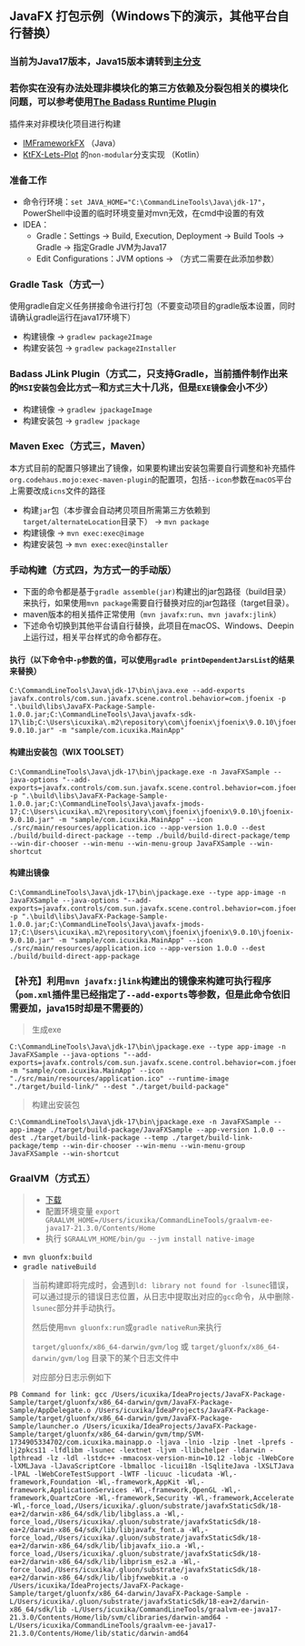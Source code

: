 JavaFX 打包示例（Windows下的演示，其他平台自行替换）
------------------------------------------------------------

### 当前为Java17版本，Java15版本请转到[主分支](https://github.com/icuxika/JavaFX-Package-Sample/tree/master)

### 若你实在没有办法处理非模块化的第三方依赖及分裂包相关的模块化问题，可以参考使用[The Badass Runtime Plugin](https://badass-runtime-plugin.beryx.org/releases/latest/)

插件来对非模块化项目进行构建

- [IMFrameworkFX](https://github.com/icuxika/IMFrameworkFX) （Java）
- [KtFX-Lets-Plot](https://github.com/icuxika/KtFX-Lets-Plot/tree/non-modular) 的`non-modular`分支实现 （Kotlin）

### 准备工作

- 命令行环境：```set JAVA_HOME="C:\CommandLineTools\Java\jdk-17"```，PowerShell中设置的临时环境变量对mvn无效，在cmd中设置的有效
- IDEA：
  - Gradle：Settings -> Build, Execution, Deployment -> Build Tools -> Gradle -> 指定Gradle JVM为Java17
  - Edit Configurations：JVM options -> （方式二需要在此添加参数）

### Gradle Task（方式一）

使用gradle自定义任务拼接命令进行打包（不要变动项目的gradle版本设置，同时请确认gradle运行在java17环境下）

- 构建镜像 -> ```gradlew package2Image```
- 构建安装包 -> ```gradlew package2Installer```

### Badass JLink Plugin（方式二，只支持Gradle，当前插件制作出来的`MSI安装包`会比`方式一`和`方式三`大十几兆，但是`EXE镜像`会小不少）

- 构建镜像 -> ```gradlew jpackageImage```
- 构建安装包 -> ```gradlew jpackage```

### Maven Exec（方式三，Maven）

本方式目前的配置只够建出了镜像，如果要构建出安装包需要自行调整和补充插件`org.codehaus.mojo:exec-maven-plugin`的配置项，包括`--icon`参数在`macOS`平台上需要改成`icns`文件的路径

- 构建`jar`包（本步骤会自动拷贝项目所需第三方依赖到`target/alternateLocation`目录下） -> ```mvn package```
- 构建镜像 -> ```mvn exec:exec@image```
- 构建安装包 -> ```mvn exec:exec@installer```

### 手动构建（方式四，为方式一的手动版）

- 下面的命令都是基于`gradle assemble(jar)`构建出的jar包路径（build目录）来执行，如果使用`mvn package`需要自行替换对应的jar包路径（target目录）。
- maven版本的相关插件正常使用（`mvn javafx:run`、`mvn javafx:jlink`）
- 下述命令切换到其他平台请自行替换，此项目在macOS、Windows、Deepin上运行过，相关平台样式的命令都存在。

#### 执行（以下命令中`-p`参数的值，可以使用```gradle printDependentJarsList```的结果来替换）

```
C:\CommandLineTools\Java\jdk-17\bin\java.exe --add-exports javafx.controls/com.sun.javafx.scene.control.behavior=com.jfoenix -p ".\build\libs\JavaFX-Package-Sample-1.0.0.jar;C:\CommandLineTools\Java\javafx-sdk-17\lib;C:\Users\icuxika\.m2\repository\com\jfoenix\jfoenix\9.0.10\jfoenix-9.0.10.jar" -m "sample/com.icuxika.MainApp"
```

#### 构建出安装包（WIX TOOLSET）

```
C:\CommandLineTools\Java\jdk-17\bin\jpackage.exe -n JavaFXSample --java-options "--add-exports=javafx.controls/com.sun.javafx.scene.control.behavior=com.jfoenix" -p ".\build\libs\JavaFX-Package-Sample-1.0.0.jar;C:\CommandLineTools\Java\javafx-jmods-17;C:\Users\icuxika\.m2\repository\com\jfoenix\jfoenix\9.0.10\jfoenix-9.0.10.jar" -m "sample/com.icuxika.MainApp" --icon ./src/main/resources/application.ico --app-version 1.0.0 --dest ./build/build-direct-package --temp ./build/build-direct-package/temp --win-dir-chooser --win-menu --win-menu-group JavaFXSample --win-shortcut
```

#### 构建出镜像

```
C:\CommandLineTools\Java\jdk-17\bin\jpackage.exe --type app-image -n JavaFXSample --java-options "--add-exports=javafx.controls/com.sun.javafx.scene.control.behavior=com.jfoenix" -p ".\build\libs\JavaFX-Package-Sample-1.0.0.jar;C:\CommandLineTools\Java\javafx-jmods-17;C:\Users\icuxika\.m2\repository\com\jfoenix\jfoenix\9.0.10\jfoenix-9.0.10.jar" -m "sample/com.icuxika.MainApp" --icon ./src/main/resources/application.ico --app-version 1.0.0 --dest ./build/build-direct-app-package
```

### 【补充】利用`mvn javafx:jlink`构建出的镜像来构建可执行程序（`pom.xml`插件里已经指定了`--add-exports`等参数，但是此命令依旧需要加，java15时却是不需要的）

> 生成exe

```
C:\CommandLineTools\Java\jdk-17\bin\jpackage.exe --type app-image -n JavaFXSample --java-options "--add-exports=javafx.controls/com.sun.javafx.scene.control.behavior=com.jfoenix" -m "sample/com.icuxika.MainApp" --icon "./src/main/resources/application.ico" --runtime-image "./target/build-link/" --dest "./target/build-package"
```

> 构建出安装包

```
C:\CommandLineTools\Java\jdk-17\bin\jpackage.exe -n JavaFXSample --app-image ./target/build-package/JavaFXSample --app-version 1.0.0 --dest ./target/build-link-package --temp ./target/build-link-package/temp --win-dir-chooser --win-menu --win-menu-group JavaFXSample --win-shortcut
```

### GraalVM（方式五）

> - [下载](https://www.graalvm.org/downloads/)
> - 配置环境变量 `export GRAALVM_HOME=/Users/icuxika/CommandLineTools/graalvm-ee-java17-21.3.0/Contents/Home`
> - 执行 `$GRAALVM_HOME/bin/gu --jvm install native-image`

- ```mvn gluonfx:build```
- ```gradle nativeBuild```

> 当前构建即将完成时，会遇到`ld: library not found for -lsunec`错误，可以通过提示的错误日志位置，从日志中提取出对应的`gcc`命令，从中删除`-lsunec`部分并手动执行。
>
> 然后使用`mvn gluonfx:run`或`gradle nativeRun`来执行
>
> `target/gluonfx/x86_64-darwin/gvm/log` 或 `target/gluonfx/x86_64-darwin/gvm/log` 目录下的某个日志文件中
>
> 对应部分日志示例如下

```shell
PB Command for link: gcc /Users/icuxika/IdeaProjects/JavaFX-Package-Sample/target/gluonfx/x86_64-darwin/gvm/JavaFX-Package-Sample/AppDelegate.o /Users/icuxika/IdeaProjects/JavaFX-Package-Sample/target/gluonfx/x86_64-darwin/gvm/JavaFX-Package-Sample/launcher.o /Users/icuxika/IdeaProjects/JavaFX-Package-Sample/target/gluonfx/x86_64-darwin/gvm/tmp/SVM-1734905334702/com.icuxika.mainapp.o -ljava -lnio -lzip -lnet -lprefs -lj2pkcs11 -lfdlibm -lsunec -lextnet -ljvm -llibchelper -ldarwin -lpthread -lz -ldl -lstdc++ -mmacosx-version-min=10.12 -lobjc -lWebCore -lXMLJava -lJavaScriptCore -lbmalloc -licui18n -lSqliteJava -lXSLTJava -lPAL -lWebCoreTestSupport -lWTF -licuuc -licudata -Wl,-framework,Foundation -Wl,-framework,AppKit -Wl,-framework,ApplicationServices -Wl,-framework,OpenGL -Wl,-framework,QuartzCore -Wl,-framework,Security -Wl,-framework,Accelerate -Wl,-force_load,/Users/icuxika/.gluon/substrate/javafxStaticSdk/18-ea+2/darwin-x86_64/sdk/lib/libglass.a -Wl,-force_load,/Users/icuxika/.gluon/substrate/javafxStaticSdk/18-ea+2/darwin-x86_64/sdk/lib/libjavafx_font.a -Wl,-force_load,/Users/icuxika/.gluon/substrate/javafxStaticSdk/18-ea+2/darwin-x86_64/sdk/lib/libjavafx_iio.a -Wl,-force_load,/Users/icuxika/.gluon/substrate/javafxStaticSdk/18-ea+2/darwin-x86_64/sdk/lib/libprism_es2.a -Wl,-force_load,/Users/icuxika/.gluon/substrate/javafxStaticSdk/18-ea+2/darwin-x86_64/sdk/lib/libjfxwebkit.a -o /Users/icuxika/IdeaProjects/JavaFX-Package-Sample/target/gluonfx/x86_64-darwin/JavaFX-Package-Sample -L/Users/icuxika/.gluon/substrate/javafxStaticSdk/18-ea+2/darwin-x86_64/sdk/lib -L/Users/icuxika/CommandLineTools/graalvm-ee-java17-21.3.0/Contents/Home/lib/svm/clibraries/darwin-amd64 -L/Users/icuxika/CommandLineTools/graalvm-ee-java17-21.3.0/Contents/Home/lib/static/darwin-amd64
```
